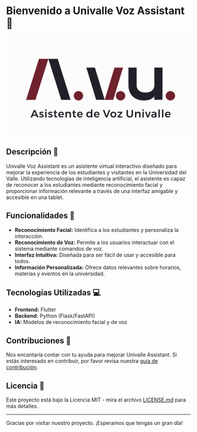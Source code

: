 # Bienvenido a Univalle Voz Assistant 🚀

![Logo de Univalle Assistant](logo.png)

## Descripción 📘

Univalle Voz Assistant es un asistente virtual interactivo diseñado para mejorar la experiencia de los estudiantes y visitantes en la Universidad del Valle. Utilizando tecnologías de inteligencia artificial, el asistente es capaz de reconocer a los estudiantes mediante reconocimiento facial y proporcionar información relevante a través de una interfaz amigable y accesible en una tablet.

## Funcionalidades 🌟

- **Reconocimiento Facial:** Identifica a los estudiantes y personaliza la interacción.
- **Reconocimiento de Voz:** Permite a los usuarios interactuar con el sistema mediante comandos de voz.
- **Interfaz Intuitiva:** Diseñada para ser fácil de usar y accesible para todos.
- **Información Personalizada:** Ofrece datos relevantes sobre horarios, materias y eventos en la universidad.

## Tecnologías Utilizadas 💻

- **Frontend:** Flutter
- **Backend:** Python (Flask/FastAPI)
- **IA:** Modelos de reconocimiento facial y de voz

## Contribuciones 🤝

Nos encantaría contar con tu ayuda para mejorar Univalle Assistant. Si estás interesado en contribuir, por favor revisa nuestra [guía de contribución](CONTRIBUTING.md).

## Licencia 📄

Este proyecto está bajo la Licencia MIT - mira el archivo [LICENSE.md](LICENSE.md) para más detalles.

---

Gracias por visitar nuestro proyecto. ¡Esperamos que tengas un gran día!

